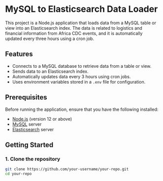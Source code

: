 # MySQL to Elasticsearch Data Loader

This project is a Node.js application that loads data from a MySQL table or view into an Elasticsearch index. The data is related to logistics and financial information from Africa CDC events, and it is automatically updated every three hours using a cron job.

## Features
- Connects to a MySQL database to retrieve data from a table or view.
- Sends data to an Elasticsearch index.
- Automatically updates data every 3 hours using cron jobs.
- Uses environment variables stored in a `.env` file for configuration.

## Prerequisites

Before running the application, ensure that you have the following installed:
- [Node.js](https://nodejs.org/en/) (version 12 or above)
- [MySQL](https://www.mysql.com/) server
- [Elasticsearch](https://www.elastic.co/elasticsearch/) server

## Getting Started

### 1. Clone the repository

```bash
git clone https://github.com/your-username/your-repo.git
cd your-repo
